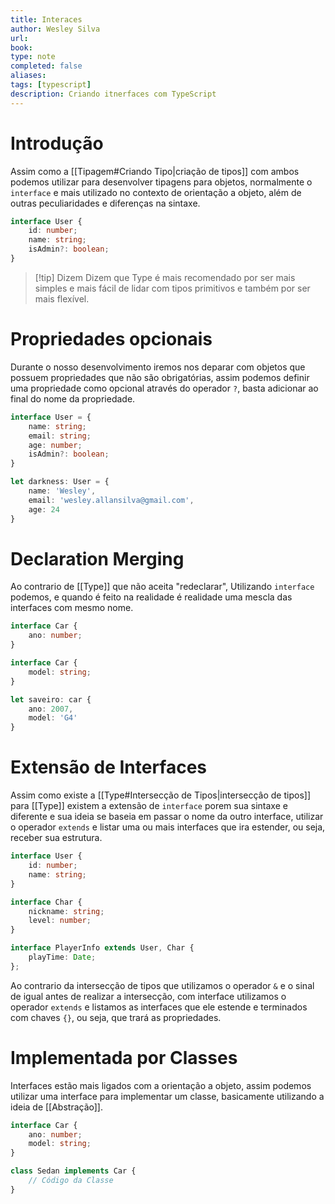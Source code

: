 ```yaml
---
title: Interaces
author: Wesley Silva
url:
book:
type: note
completed: false
aliases:
tags: [typescript]
description: Criando itnerfaces com TypeScript
---
```

# Introdução
Assim como a [[Tipagem#Criando Tipo|criação de tipos]] com ambos podemos utilizar para desenvolver tipagens para objetos, normalmente o `interface` e mais utilizado no contexto de orientação a objeto, além de outras peculiaridades e diferenças na sintaxe.

```typescript
interface User {
	id: number;
	name: string;
	isAdmin?: boolean;
}
```

>[!tip] Dizem
>Dizem que Type é mais recomendado por ser mais simples e mais fácil de lidar com tipos primitivos e também por ser mais flexível.

# Propriedades opcionais
Durante o nosso desenvolvimento iremos nos deparar com objetos que possuem propriedades que não são obrigatórias, assim podemos definir uma propriedade como opcional através do operador `?`, basta adicionar ao final do nome da propriedade.

```typescript
interface User = {
	name: string;
	email: string;
	age: number;
	isAdmin?: boolean;
}

let darkness: User = {
	name: 'Wesley',
	email: 'wesley.allansilva@gmail.com',
	age: 24
}
```

# Declaration Merging
Ao contrario de [[Type]] que não aceita "redeclarar", Utilizando `interface` podemos, e quando é feito na realidade é realidade uma mescla das interfaces com mesmo nome.

```typescript
interface Car {
	ano: number;
}

interface Car {
	model: string;
}

let saveiro: car {
	ano: 2007,
	model: 'G4'
}
```

# Extensão de Interfaces
Assim como existe a [[Type#Intersecção de Tipos|intersecçâo de tipos]] para [[Type]] existem a extensão de `interface` porem sua sintaxe e diferente e sua ideia se baseia em passar o nome da outro interface, utilizar o operador `extends` e listar uma ou mais interfaces que ira estender, ou seja, receber sua estrutura.

```typescript
interface User {
	id: number;
	name: string;
}

interface Char {
	nickname: string;
	level: number;
}

interface PlayerInfo extends User, Char {
	playTime: Date;
};
```

Ao contrario da intersecção de tipos que utilizamos o operador `&` e o sinal de igual antes de realizar a intersecção, com interface utilizamos o operador `extends` e listamos as interfaces que ele estende e terminados com chaves `{}`, ou seja, que trará as propriedades.

# Implementada por Classes
Interfaces estão mais ligados com a orientação a objeto, assim podemos utilizar uma interface para implementar um classe, basicamente utilizando a ideia de [[Abstração]].

```typescript
interface Car {
	ano: number;
	model: string;
}

class Sedan implements Car {
	// Código da Classe
}
```